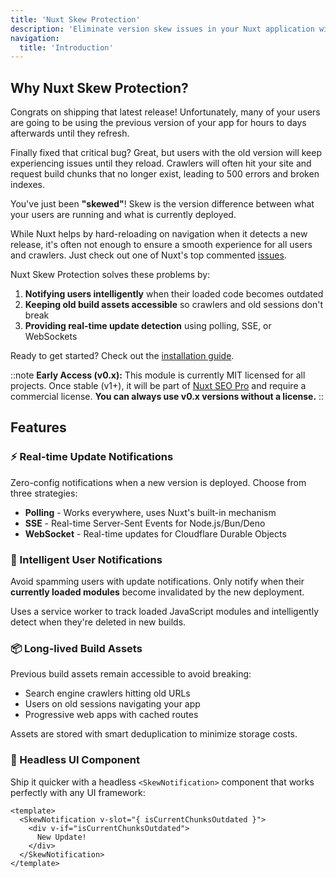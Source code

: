 ```yaml
---
title: 'Nuxt Skew Protection'
description: 'Eliminate version skew issues in your Nuxt application with intelligent update notifications and long-lived build assets.'
navigation:
  title: 'Introduction'
---
```


## Why Nuxt Skew Protection?

Congrats on shipping that latest release! Unfortunately, many of your users
are going to be using the previous version of your app for hours to days
afterwards until they refresh.

Finally fixed that critical bug? Great, but users with the old version will
keep experiencing issues until they reload. Crawlers will often hit your site
and request build chunks that no longer exist, leading to 500 errors and
broken indexes.

You've just been **"skewed"**! Skew is the version difference between what
your users are running and what is currently deployed.

While Nuxt helps by hard-reloading on navigation when it detects a new
release, it's often not enough to ensure a smooth experience for all users
and crawlers. Just check out one of Nuxt's top commented
[issues](https://github.com/nuxt/nuxt/issues/29624).

Nuxt Skew Protection solves these problems by:

1. **Notifying users intelligently** when their loaded code becomes outdated
2. **Keeping old build assets accessible** so crawlers and old sessions don't
   break
3. **Providing real-time update detection** using polling, SSE, or WebSockets

Ready to get started? Check out the
[installation guide](/docs/skew-protection/getting-started/installation).

::note
**Early Access (v0.x):** This module is currently MIT licensed for all projects. Once stable (v1+), it will be part of [Nuxt SEO Pro](https://nuxtseo.com/pricing) and require a commercial license. **You can always use v0.x versions without a license.**
::

## Features

### ⚡ Real-time Update Notifications

Zero-config notifications when a new version is deployed. Choose from three
strategies:

- **Polling** - Works everywhere, uses Nuxt's built-in mechanism
- **SSE** - Real-time Server-Sent Events for Node.js/Bun/Deno
- **WebSocket** - Real-time updates for Cloudflare Durable Objects

### 🎯 Intelligent User Notifications

Avoid spamming users with update notifications. Only notify when their
**currently loaded modules** become invalidated by the new deployment.

Uses a service worker to track loaded JavaScript modules and intelligently
detect when they're deleted in new builds.

### 📦 Long-lived Build Assets

Previous build assets remain accessible to avoid breaking:

- Search engine crawlers hitting old URLs
- Users on old sessions navigating your app
- Progressive web apps with cached routes

Assets are stored with smart deduplication to minimize storage costs.

### 🎨 Headless UI Component

Ship it quicker with a headless `<SkewNotification>` component that works
perfectly with any UI framework:

```vue
<template>
  <SkewNotification v-slot="{ isCurrentChunksOutdated }">
    <div v-if="isCurrentChunksOutdated">
      New Update!
    </div>
  </SkewNotification>
</template>
```
